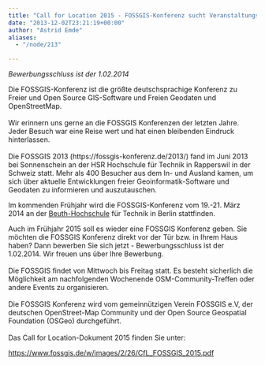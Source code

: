 ```yaml
---
title: "Call for Location 2015 - FOSSGIS-Konferenz sucht Veranstaltungsort"
date: "2013-12-02T23:21:19+00:00"
author: "Astrid Emde"
aliases:
  - "/node/213"

---
```


<p><em>Bewerbungsschluss ist der 1.02.2014</em></p>
<p>Die FOSSGIS-Konferenz ist die größte deutschsprachige Konferenz zu Freier und Open Source GIS-Software und Freien Geodaten und OpenStreetMap.<br />
	<br />
	Wir erinnern uns gerne an die FOSSGIS Konferenzen der letzten Jahre. Jeder Besuch war eine Reise wert und hat einen bleibenden Eindruck hinterlassen.<br />
	<br />
	Die FOSSGIS 2013 (https://fossgis-konferenz.de/2013/) fand im Juni 2013 bei Sonnenschein an der HSR Hochschule für Technik in Rapperswil in der Schweiz statt. Mehr als 400 Besucher aus dem In- und Ausland kamen, um sich über aktuelle Entwicklungen freier Geoinformatik-Software und Geodaten zu informieren und auszutauschen.</p>
<p>Im kommenden Frühjahr wird die FOSSGIS-Konferenz vom 19.-21. März 2014 an der <a href="https://www.beuth-hochschule.de/">Beuth-Hochschule</a> für Technik in Berlin stattfinden.</p>
<p>Auch im Frühjahr 2015 soll es wieder eine FOSSGIS Konferenz geben. Sie möchten die FOSSGIS Konferenz direkt vor der Tür bzw. in Ihrem Haus haben? Dann bewerben Sie sich jetzt - Bewerbungsschluss ist der 1.02.2014. Wir freuen uns über Ihre Bewerbung.<br />
	<br />
	Die FOSSGIS findet von Mittwoch bis Freitag statt. Es besteht sicherlich die Möglichkeit am nachfolgenden Wochenende OSM-Community-Treffen oder andere Events zu organisieren.<br />
	<br />
	Die FOSSGIS Konferenz wird vom gemeinnützigen Verein FOSSGIS e.V, der deutschen OpenStreet-Map Community und der Open Source Geospatial Foundation (OSGeo) durchgeführt.<br />
	<br />
	Das Call for Location-Dokument 2015 finden Sie unter:</p>
<p><a href="https://www.fossgis.de/w/images/2/26/CfL_FOSSGIS_2015.pdf">https://www.fossgis.de/w/images/2/26/CfL_FOSSGIS_2015.pdf</a></p>
